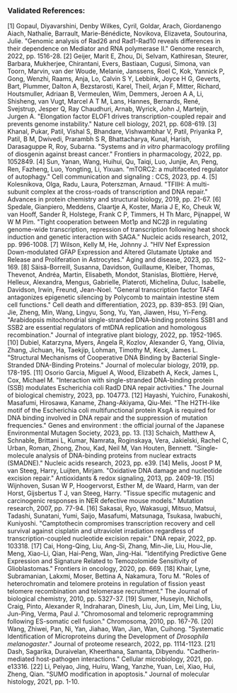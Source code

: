 ### Validated References: 
[1] Gopaul, Diyavarshini, Denby Wilkes, Cyril, Goldar, Arach, Giordanengo Aiach, Nathalie, Barrault, Marie-Bénédicte, Novikova, Elizaveta, Soutourina, Julie. "Genomic analysis of Rad26 and Rad1-Rad10 reveals differences in their dependence on Mediator and RNA polymerase II." Genome research, 2022, pp. 1516-28.
[2] Geijer, Marit E, Zhou, Di, Selvam, Kathiresan, Steurer, Barbara, Mukherjee, Chirantani, Evers, Bastiaan, Cugusi, Simona, van Toorn, Marvin, van der Woude, Melanie, Janssens, Roel C, Kok, Yannick P, Gong, Wenzhi, Raams, Anja, Lo, Calvin S Y, Lebbink, Joyce H G, Geverts, Bart, Plummer, Dalton A, Bezstarosti, Karel, Theil, Arjan F, Mitter, Richard, Houtsmuller, Adriaan B, Vermeulen, Wim, Demmers, Jeroen A A, Li, Shisheng, van Vugt, Marcel A T M, Lans, Hannes, Bernards, René, Svejstrup, Jesper Q, Ray Chaudhuri, Arnab, Wyrick, John J, Marteijn, Jurgen A. "Elongation factor ELOF1 drives transcription-coupled repair and prevents genome instability." Nature cell biology, 2021, pp. 608-619.
[3] Khanal, Pukar, Patil, Vishal S, Bhandare, Vishwambhar V, Patil, Priyanka P, Patil, B M, Dwivedi, Prarambh S R, Bhattacharya, Kunal, Harish, Darasaguppe R, Roy, Subarna. "Systems and <i>in vitro</i> pharmacology profiling of diosgenin against breast cancer." Frontiers in pharmacology, 2022, pp. 1052849.
[4] Sun, Yanan, Wang, Huihui, Qu, Taiqi, Luo, Junjie, An, Peng, Ren, Fazheng, Luo, Yongting, Li, Yixuan. "mTORC2: a multifaceted regulator of autophagy." Cell communication and signaling : CCS, 2023, pp. 4.
[5] Kolesnikova, Olga, Radu, Laura, Poterszman, Arnaud. "TFIIH: A multi-subunit complex at the cross-roads of transcription and DNA repair." Advances in protein chemistry and structural biology, 2019, pp. 21-67.
[6] Spedale, Gianpiero, Meddens, Claartje A, Koster, Maria J E, Ko, Cheuk W, van Hooff, Sander R, Holstege, Frank C P, Timmers, H Th Marc, Pijnappel, W W M Pim. "Tight cooperation between Mot1p and NC2β in regulating genome-wide transcription, repression of transcription following heat shock induction and genetic interaction with SAGA." Nucleic acids research, 2012, pp. 996-1008.
[7] Wilson, Kelly M, He, Johnny J. "HIV Nef Expression Down-modulated GFAP Expression and Altered Glutamate Uptake and Release and Proliferation in Astrocytes." Aging and disease, 2023, pp. 152-169.
[8] Säisä-Borreill, Susanna, Davidson, Guillaume, Kleiber, Thomas, Thevenot, Andréa, Martin, Elisabeth, Mondot, Stanislas, Blottière, Hervé, Helleux, Alexandra, Mengus, Gabrielle, Plateroti, Michelina, Duluc, Isabelle, Davidson, Irwin, Freund, Jean-Noel. "General transcription factor TAF4 antagonizes epigenetic silencing by Polycomb to maintain intestine stem cell functions." Cell death and differentiation, 2023, pp. 839-853.
[9] Qian, Jie, Zheng, Min, Wang, Lingyu, Song, Yu, Yan, Jiawen, Hsu, Yi-Feng. "Arabidopsis mitochondrial single-stranded DNA-binding proteins SSB1 and SSB2 are essential regulators of mtDNA replication and homologous recombination." Journal of integrative plant biology, 2022, pp. 1952-1965.
[10] Dubiel, Katarzyna, Myers, Angela R, Kozlov, Alexander G, Yang, Olivia, Zhang, Jichuan, Ha, Taekjip, Lohman, Timothy M, Keck, James L. "Structural Mechanisms of Cooperative DNA Binding by Bacterial Single-Stranded DNA-Binding Proteins." Journal of molecular biology, 2019, pp. 178-195.
[11] Osorio Garcia, Miguel A, Wood, Elizabeth A, Keck, James L, Cox, Michael M. "Interaction with single-stranded DNA-binding protein (SSB) modulates Escherichia coli RadD DNA repair activities." The Journal of biological chemistry, 2023, pp. 104773.
[12] Hayashi, Yuichiro, Funakoshi, Masafumi, Hirosawa, Kaname, Zhang-Akiyama, Qiu-Mei. "The H2TH-like motif of the Escherichia coli multifunctional protein KsgA is required for DNA binding involved in DNA repair and the suppression of mutation frequencies." Genes and environment : the official journal of the Japanese Environmental Mutagen Society, 2023, pp. 13.
[13] Schaich, Matthew A, Schnable, Brittani L, Kumar, Namrata, Roginskaya, Vera, Jakielski, Rachel C, Urban, Roman, Zhong, Zhou, Kad, Neil M, Van Houten, Bennett. "Single-molecule analysis of DNA-binding proteins from nuclear extracts (SMADNE)." Nucleic acids research, 2023, pp. e39.
[14] Melis, Joost P M, van Steeg, Harry, Luijten, Mirjam. "Oxidative DNA damage and nucleotide excision repair." Antioxidants & redox signaling, 2013, pp. 2409-19.
[15] Wijnhoven, Susan W P, Hoogervorst, Esther M, de Waard, Harm, van der Horst, Gijsbertus T J, van Steeg, Harry. "Tissue specific mutagenic and carcinogenic responses in NER defective mouse models." Mutation research, 2007, pp. 77-94.
[16] Sakasai, Ryo, Wakasugi, Mitsuo, Matsui, Tadashi, Sunatani, Yumi, Saijo, Masafumi, Matsunaga, Tsukasa, Iwabuchi, Kuniyoshi. "Camptothecin compromises transcription recovery and cell survival against cisplatin and ultraviolet irradiation regardless of transcription-coupled nucleotide excision repair." DNA repair, 2022, pp. 103318.
[17] Cai, Hong-Qing, Liu, Ang-Si, Zhang, Min-Jie, Liu, Hou-Jie, Meng, Xiao-Li, Qian, Hai-Peng, Wan, Jing-Hai. "Identifying Predictive Gene Expression and Signature Related to Temozolomide Sensitivity of Glioblastomas." Frontiers in oncology, 2020, pp. 669.
[18] Khair, Lyne, Subramanian, Lakxmi, Moser, Bettina A, Nakamura, Toru M. "Roles of heterochromatin and telomere proteins in regulation of fission yeast telomere recombination and telomerase recruitment." The Journal of biological chemistry, 2010, pp. 5327-37.
[19] Sumer, Huseyin, Nicholls, Craig, Pinto, Alexander R, Indraharan, Dinesh, Liu, Jun, Lim, Mei Ling, Liu, Jun-Ping, Verma, Paul J. "Chromosomal and telomeric reprogramming following ES-somatic cell fusion." Chromosoma, 2010, pp. 167-76.
[20] Wang, Zhiwei, Pan, Ni, Yan, Jiahao, Wan, Jian, Wan, Cuihong. "Systematic Identification of Microproteins during the Development of <i>Drosophila melanogaster</i>." Journal of proteome research, 2022, pp. 1114-1123.
[21] Dash, Sagarika, Duraivelan, Kheerthana, Samanta, Dibyendu. "Cadherin-mediated host-pathogen interactions." Cellular microbiology, 2021, pp. e13316.
[22] Li, Peiyao, Jing, Huiru, Wang, Yanzhe, Yuan, Lei, Xiao, Hui, Zheng, Qian. "SUMO modification in apoptosis." Journal of molecular histology, 2021, pp. 1-10.
